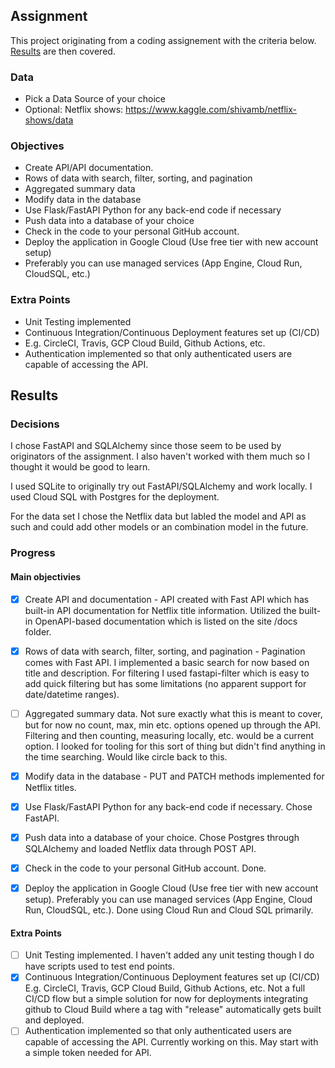 ## Assignment

This project originating from a coding assignement with the criteria below.  [Results](#results) are then covered.

### Data
* Pick a Data Source of your choice
* Optional: Netflix shows: https://www.kaggle.com/shivamb/netflix-shows/data

### Objectives
* Create API/API documentation.
* Rows of data with search, filter, sorting, and pagination
* Aggregated summary data
* Modify data in the database
* Use Flask/FastAPI Python for any back-end code if necessary
* Push data into a database of your choice
* Check in the code to your personal GitHub account.
* Deploy the application in Google Cloud (Use free tier with new account setup)
* Preferably you can use managed services (App Engine, Cloud Run, CloudSQL, etc.)

### Extra Points
* Unit Testing implemented
* Continuous Integration/Continuous Deployment features set up (CI/CD)
* E.g. CircleCI, Travis, GCP Cloud Build, Github Actions, etc.
* Authentication implemented so that only authenticated users are capable of accessing the API.

## Results <a name="results"></a>

### Decisions

I chose FastAPI and SQLAlchemy since those seem to be used by originators of the assignment.  I also haven't worked with them much so I thought it would be good to learn.

I used SQLite to originally try out FastAPI/SQLAlchemy and work locally.  I used Cloud SQL with Postgres for the deployment.

For the data set I chose the Netflix data but labled the model and API as such and could add other models or an combination model in the future.

### Progress 

#### Main objectivies
- [x] Create API and documentation - API created with Fast API which has built-in API documentation for Netflix title information.  Utilized the built-in OpenAPI-based documentation which is listed on the site /docs folder.

- [x] Rows of data with search, filter, sorting, and pagination - Pagination comes with Fast API.  I implemented a basic search for now based on title and description.  For filtering I used fastapi-filter which is easy to add quick filtering but has some limitations (no apparent support for date/datetime ranges).

- [ ] Aggregated summary data.  Not sure exactly what this is meant to cover, but for now no count, max, min etc. options opened up through the API.  Filtering and then counting, measuring locally, etc. would be a current option.  I looked for tooling for this sort of thing but didn't find anything in the time searching.  Would like circle back to this.

- [x] Modify data in the database - PUT and PATCH methods implemented for Netflix titles.

- [x] Use Flask/FastAPI Python for any back-end code if necessary.  Chose FastAPI.

- [x] Push data into a database of your choice.  Chose Postgres through SQLAlchemy and loaded Netflix data through POST API.

- [x] Check in the code to your personal GitHub account. Done.

- [x] Deploy the application in Google Cloud (Use free tier with new account setup).  Preferably you can use managed services (App Engine, Cloud Run, CloudSQL, etc.).  Done using Cloud Run and Cloud SQL primarily.

#### Extra Points
- [ ] Unit Testing implemented.  I haven't added any unit testing though I do have scripts used to test end points.
- [x] Continuous Integration/Continuous Deployment features set up (CI/CD) E.g. CircleCI, Travis, GCP Cloud Build, Github Actions, etc. Not a full CI/CD flow but a simple solution for now for deployments integrating github to Cloud Build where a tag with "release" automatically gets built and deployed.
- [ ] Authentication implemented so that only authenticated users are capable of accessing the API.  Currently working on this.  May start with a simple token needed for API.
